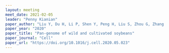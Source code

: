 ```yaml
---
layout: meeting
meet_date: 2021-02-05
leader: "Penny Kianian"
paper_author: "Liu Y, Du H, Li P, Shen Y, Peng H, Liu S, Zhou G, Zhang H, Liu Z, Shi M, Huang X, Li Y, Zhang M, Wang Z, Zhu B, Han B, Liang C, Tian Z"
paper_year: "2020"
paper_title: "Pan-genome of wild and cultivated soybeans"
paper_journal: "Cell"
paper_url: "https://doi.org/10.1016/j.cell.2020.05.023"
---
```

